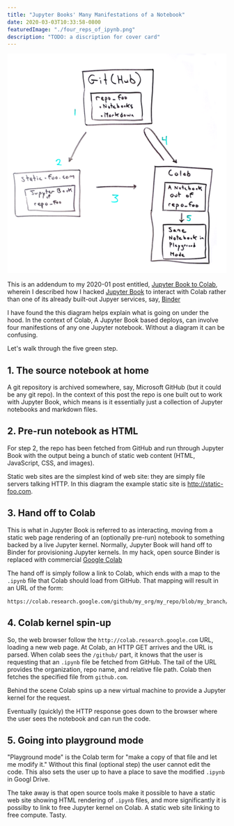 ```yaml
---
title: "Jupyter Books' Many Manifestations of a Notebook"
date: 2020-03-03T10:33:58-0800
featuredImage: "./four_reps_of_ipynb.png"
description: "TODO: a discription for cover card"
---
```

![](four_reps_of_ipynb.png)

This is an addendum to my 2020-01 post entitled, 
[Jupyter Book to Colab](http://tigue.com/jupyter_book_to_colab/), wherein
I described how I hacked [Jupyter Book](https://jupyterbook.org/features/interact.html)
to interact with Colab rather than one of its already built-out
Jupyer services, say, [Binder](https://mybinder.org/)

I have found the this diagram helps explain what is going on under the
hood. In the context of Colab, A Jupyter Book based deploys,  can involve
four manifestions of any one Jupyter notebook. Without a diagram it can
be confusing.

Let's walk through the five green step.

## 1. The source notebook at home

A git repository is archived somewhere, say, Microsoft GitHub (but it
could be any git repo). In the context of this post the repo is one
built out to work with Jupyter Book, which means is it essentially
just a collection of Jupyter notebooks and markdown files.

## 2. Pre-run notebook as HTML

For step 2, the repo has been fetched from GitHub and run through
Jupyter Book with the output being a bunch of static web content
(HTML, JavaScript, CSS, and images).

Static web sites are the simplest kind of web site: they are simply
file servers talking HTTP. In this diagram the example static site is
http://static-foo.com.

## 3. Hand off to Colab

This is what in Jupyter Book is referred to as interacting, moving
from a static web page rendering of an (optionally pre-run) notebook
to something backed by a live Jupyter kernel. Normally, Jupyter Book
will hand off to Binder for provisioning Jupyter kernels. In my hack,
open source Binder is replaced with commercial 
[Google Colab](https://colab.research.google.com/)

The hand off is simply follow a link to Colab, which ends with a
map to the `.ipynb` file that Colab should load from GitHub. That mapping
will result in an URL of the form:

```
https://colab.research.google.com/github/my_org/my_repo/blob/my_branch/my_file.ipynb
```

## 4. Colab kernel spin-up

So, the web browser follow the `http://colab.research.google.com` URL,
loading a new web page. At Colab, an HTTP GET arrives and the URL is
parsed. When colab sees the `/github/` part, it knows that the user is
requesting that an `.ipynb` file be fetched from GitHub. The tail of
the URL provides the organization, repo name, and relative file
path. Colab then fetches the specified file from `github.com`.

Behind the scene Colab spins up a new virtual machine to provide a
Jupyter kernel for the request.

Eventually (quickly) the HTTP response goes down to the browser where
the user sees the notebook and can run the code. 

## 5. Going into playground mode

"Playground mode" is the Colab term for "make a copy of that file and
let me modify it." Without this final (optional step) the user cannot
edit the code. This also sets the user up to have a place to save
the modified `.ipynb` in Googl Drive.


The take away is that open source tools make it possible to have a
static web site showing HTML rendering of `.ipynb` files, and more
significantly it is possilby to link to free Jupyter kernel on
Colab. A static web site linking to free compute. Tasty.
